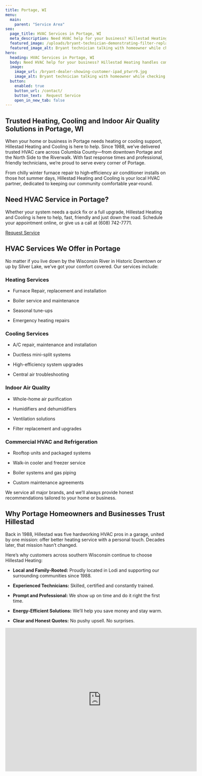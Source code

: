 ```yaml
---
title: Portage, WI
menu:
  main:
    parent: "Service Area"
seo:
  page_title: HVAC Services in Portage, WI
  meta_description: Need HVAC help for your business? Hillestad Heating handles commercial heating, cooling, refrigeration and more. Trusted in Wisconsin since 1988.
  featured_image: /uploads/bryant-technician-demonstrating-filter-replacement-1000.jpg
  featured_image_alt: Bryant technician talking with homeowner while checking air filter and furnace
hero: 
  heading: HVAC Services in Portage, WI
  body: Need HVAC help for your business? Hillestad Heating handles commercial heating, cooling, refrigeration and more. Trusted in Wisconsin since 1988.
  image: 
    image_url: /bryant-dealer-showing-customer-ipad_ptwrr9.jpg
    image_alt: Bryant technician talking with homeowner while checking air filter and furnace
  button:
    enabled: true
    button_url: /contact/ 
    button_text:  Request Service
    open_in_new_tab: false
---
```


## Trusted Heating, Cooling and Indoor Air Quality Solutions in Portage, WI

When your home or business in Portage needs heating or cooling support, Hillestad Heating and Cooling is here to help. Since 1988, we’ve delivered trusted HVAC care across Columbia County—from downtown Portage and the North Side to the Riverwalk. With fast response times and professional, friendly technicians, we’re proud to serve every corner of Portage.

From chilly winter furnace repair to high‑efficiency air conditioner installs on those hot summer days, Hillestad Heating and Cooling is your local HVAC partner, dedicated to keeping our community comfortable year‑round.

<div class="breakout bg-black flow">
  <h2 class="no-margin">Need HVAC Service in Portage?</h2>

Whether your system needs a quick fix or a full upgrade, Hillestad Heating and Cooling is here to help, fast, friendly and just down the road. Schedule your appointment online, or give us a call at (608) 742-7771.

  <a class="btn btn--primary" href="/contact/">Request Service</a>

</div>

## HVAC Services We Offer in Portage

No matter if you live down by the Wisconsin River in Historic Downtown or up by Silver Lake, we’ve got your comfort covered. Our services include:

### Heating Services

* Furnace Repair, replacement and installation

* Boiler service and maintenance

* Seasonal tune-ups

* Emergency heating repairs

### Cooling Services

* A/C repair, maintenance and installation 

* Ductless mini-split systems 

* High-efficiency system upgrades

* Central air troubleshooting 

### Indoor Air Quality

* Whole-home air purification

* Humidifiers and dehumidifiers

* Ventilation solutions

* Filter replacement and upgrades

### Commercial HVAC and Refrigeration

* Rooftop units and packaged systems

* Walk-in cooler and freezer service

* Boiler systems and gas piping

* Custom maintenance agreements

We service all major brands, and we’ll always provide honest recommendations tailored to your home or business.

## Why Portage Homeowners and Businesses Trust Hillestad

Back in 1988, Hillestad was five hardworking HVAC pros in a garage, united by one mission: offer better heating service with a personal touch. Decades later, that mission hasn’t changed.

Here’s why customers across southern Wisconsin continue to choose Hillestad Heating:

* **Local and Family-Rooted:** Proudly located in Lodi and supporting our
surrounding communities since 1988.

* **Experienced Technicians:** Skilled, certified and constantly trained.

* **Prompt and Professional:** We show up on time and do it right the first time.

* **Energy-Efficient Solutions:** We’ll help you save money and stay warm.

* **Clear and Honest Quotes:** No pushy upsell. No surprises.

<iframe src="https://www.google.com/maps/embed?pb=!1m18!1m12!1m3!1d23131.878662097373!2d-89.48732748529476!3d43.554779600828226!2m3!1f0!2f0!3f0!3m2!1i1024!2i768!4f13.1!3m3!1m2!1s0x88072142e278caa7%3A0xe87ae504fd6cf193!2sPortage%2C%20WI%2053901!5e0!3m2!1sen!2sus!4v1745200723622!5m2!1sen!2sus" width="600" height="450" style="border:0;" allowfullscreen="" loading="lazy" referrerpolicy="no-referrer-when-downgrade"></iframe>